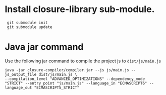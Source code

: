 # Install closure-library sub-module.
```
 git submodule init
 git submodule update
```

# Java jar command
Use the following jar command to compile the project js to `dist/js/main.js`
```
java -jar closure-compiler/compiler.jar --js js/main.js --js_output_file dist/js/main.js \
--compilation_level "ADVANCED_OPTIMIZATIONS" --dependency_mode "STRICT" --entry_point "js/main.js" --language_in "ECMASCRIPT6" --language_out "ECMASCRIPT5_STRICT"
```
